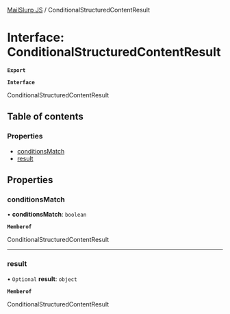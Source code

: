 [MailSlurp JS](../README.md) / ConditionalStructuredContentResult

# Interface: ConditionalStructuredContentResult

**`Export`**

**`Interface`**

ConditionalStructuredContentResult

## Table of contents

### Properties

- [conditionsMatch](ConditionalStructuredContentResult.md#conditionsmatch)
- [result](ConditionalStructuredContentResult.md#result)

## Properties

### conditionsMatch

• **conditionsMatch**: `boolean`

**`Memberof`**

ConditionalStructuredContentResult

___

### result

• `Optional` **result**: `object`

**`Memberof`**

ConditionalStructuredContentResult
